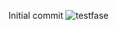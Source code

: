 ﻿Initial commit
![testfase](https://github.com/VerbovenSteve/api_development/assets/113888137/936eca34-afb6-4b56-997b-54949d54ae73)

